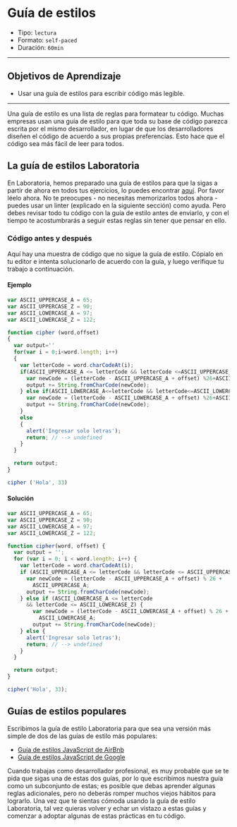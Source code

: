 # Guía de estilos

- Tipo: `lectura`
- Formato: `self-paced`
- Duración: `60min`

***

## Objetivos de Aprendizaje

- Usar una guía de estilos para escribir código más legible.

***

Una guía de estilo es una lista de reglas para formatear tu código. Muchas
empresas usan una guía de estilo para que toda su base de código parezca escrita
por el mismo desarrollador, en lugar de que los desarrolladores diseñen el
código de acuerdo a sus propias preferencias. Esto hace que el código sea más
fácil de leer para todos.

## La guía de estilos Laboratoria

En Laboratoria, hemos preparado una guía de estilos para que la sigas a partir
de ahora en todos tus ejercicios, lo puedes encontrar [aquí](https://github.com/Laboratoria/js-style-guide).
Por favor léelo ahora. No te preocupes - no necesitas memorizarlos todos ahora -
puedes usar un linter (explicado en la siguiente sección) como ayuda. Pero
debes revisar todo tu código con la guía de estilo antes de enviarlo, y con el
tiempo te acostumbrarás a seguir estas reglas sin tener que pensar en ello.

### Código antes y después

Aquí hay una muestra de código que no sigue la guía de estilo. Cópialo en tu
editor e intenta solucionarlo de acuerdo con la guía, y luego verifique tu
trabajo a continuación.

#### Ejemplo

```javascript
var ASCII_UPPERCASE_A = 65;
var ASCII_UPPERCASE_Z = 90;
var ASCII_LOWERCASE_A = 97;
var ASCII_LOWERCASE_Z = 122;

function cipher (word,offset)
{
  var output=''
  for(var i = 0;i<word.length; i++)
  {
    var letterCode = word.charCodeAt(i);
    if(ASCII_UPPERCASE_A <= letterCode && letterCode <=ASCII_UPPERCASE_Z) {
      var newCode = (letterCode - ASCII_UPPERCASE_A + offset) %26+ASCII_UPPERCASE_A;
      output += String.fromCharCode(newCode);
    } else if(ASCII_LOWERCASE_A<=letterCode && letterCode<=ASCII_LOWERCASE_Z) {
      var newCode = (letterCode - ASCII_LOWERCASE_A + offset) %26+ASCII_LOWERCASE_A;
      output += String.fromCharCode(newCode);
    }
    else
    {
      alert('Ingresar solo letras');
      return; // --> undefined
    }
  }

  return output;
}

cipher ('Hola', 33)
```

#### Solución

```javascript
var ASCII_UPPERCASE_A = 65;
var ASCII_UPPERCASE_Z = 90;
var ASCII_LOWERCASE_A = 97;
var ASCII_LOWERCASE_Z = 122;

function cipher(word, offset) {
  var output = '';
  for (var i = 0; i < word.length; i++) {
    var letterCode = word.charCodeAt(i);
    if (ASCII_UPPERCASE_A <= letterCode && letterCode <= ASCII_UPPERCASE_Z) {
      var newCode = (letterCode - ASCII_UPPERCASE_A + offset) % 26 +
        ASCII_UPPERCASE_A;
      output += String.fromCharCode(newCode);
    } else if (ASCII_LOWERCASE_A <= letterCode
      && letterCode <= ASCII_LOWERCASE_Z) {
        var newCode = (letterCode - ASCII_LOWERCASE_A + offset) % 26 +
          ASCII_LOWERCASE_A;
        output += String.fromCharCode(newCode);
    } else {
      alert('Ingresar solo letras');
      return; // --> undefined
    }
  }

  return output;
}

cipher('Hola', 33);
```

## Guías de estilos populares

Escribimos la guía de estilo Laboratoria para que sea una versión más simple de
dos de las guías de estilo más populares:

- [Guía de estilos JavaScript de AirBnb](https://github.com/paolocarrasco/javascript-style-guide)
- [Guía de estilos JavaScript de Google](https://google.github.io/styleguide/jsguide.html)

Cuando trabajas como desarrollador profesional, es muy probable que se te pida
que sigas una de estas dos guías, por lo que escribimos nuestra guía como un
subconjunto de estas; es posible que debas aprender algunas reglas adicionales,
pero no deberás romper muchos viejos hábitos para lograrlo. Una vez que te
sientas cómoda usando la guía de estilo Laboratoria, tal vez quieras volver y
echar un vistazo a estas guías y comenzar a adoptar algunas de estas prácticas
en tu código.
